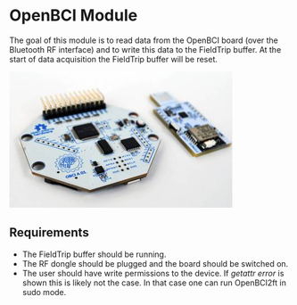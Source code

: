 # OpenBCI Module

The goal of this module is to read data from the OpenBCI board (over the Bluetooth RF interface) and to write this data to the FieldTrip buffer. At the start of data acquisition the FieldTrip buffer will be reset.

![OpenBCI](./openbci.jpg)

## Requirements

* The FieldTrip buffer should be running.
* The RF dongle should be plugged and the board should be switched on.
* The user should have write permissions to the device. If *getattr error* is shown this is likely not the case. In that case one can run OpenBCI2ft in sudo mode. 